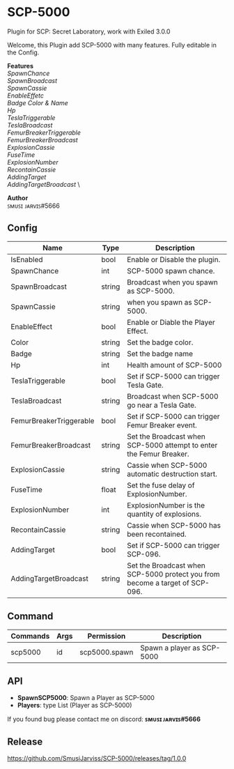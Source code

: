 
# SCP-5000

Plugin for SCP: Secret Laboratory, work with Exiled 3.0.0

Welcome, this Plugin add SCP-5000 with many features. Fully editable in the Config.

**Features** \
_SpawnChance_ \
_SpawnBroadcast_ \
_SpawnCassie_ \
_EnableEffetc_ \
_Badge Color & Name_ \
_Hp_ \
_TeslaTriggerable_\
_TeslaBroadcast_\
_FemurBreakerTriggerable_\
_FemurBreakerBroadcast_\
_ExplosionCassie_\
_FuseTime_\
_ExplosionNumber_\
_RecontainCassie_\
_AddingTarget_\
_AddingTargetBroadcast_ \

**Author**\
ꜱᴍᴜꜱɪ ᴊᴀʀᴠɪꜱ#5666
## Config

| Name  | Type | Description | 
| ------------- | ------------- | ------------- |
| IsEnabled  | bool  | Enable or Disable the plugin. |
| SpawnChance | int | SCP-5000 spawn chance. |
| SpawnBroadcast | string | Broadcast when you spawn as SCP-5000. |
| SpawnCassie  | string  | when you spawn as SCP-5000. |
| EnableEffect  | bool  | Enable or Diable the Player Effect. |
| Color  | string  | Set the badge color.  |
| Badge  | string  | Set the badge name  |
| Hp  | int | Health amount of SCP-5000  |
| TeslaTriggerable  | bool | Set if SCP-5000 can trigger Tesla Gate. |
| TeslaBroadcast | string | Broadcast when SCP-5000 go near a Tesla Gate.|
| FemurBreakerTriggerable | bool | Set if SCP-5000 can trigger Femur Breaker event. |
| FemurBreakerBroadcast  | string  | Set the Broadcast when SCP-5000 attempt to enter the Femur Breaker.  |
| ExplosionCassie  | string  | Cassie when SCP-5000 automatic destruction start.  |
| FuseTime  | float | Set the fuse delay of ExplosionNumber.  |
| ExplosionNumber  | int | ExplosionNumber is the quantity of explosions. |
| RecontainCassie | string | Cassie when SCP-5000 has been recontained.|
| AddingTarget | bool | Set if SCP-5000 can trigger SCP-096. |
| AddingTargetBroadcast  | string | Set the Broadcast when SCP-5000 protect you from become a target of SCP-096. |
  
## Command

| Commands  | Args | Permission | Description | 
| ------------- | ------------- | ------------- | ------------- |
| scp5000  | id  | scp5000.spawn | Spawn a player as SCP-5000 |

  
## API
- **SpawnSCP5000**: Spawn a Player as SCP-5000
- **Players**: type List<Player> (Player as SCP-5000)

If you found bug please contact me on discord: **ꜱᴍᴜꜱɪ ᴊᴀʀᴠɪꜱ#5666**

  
## Release
  https://github.com/SmusiJarviss/SCP-5000/releases/tag/1.0.0
